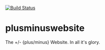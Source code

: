 [![Build Status](https://travis-ci.org/chrisdeaner/plusminuswebsite.svg?branch=master)](https://travis-ci.org/chrisdeaner/plusminuswebsite)
# plusminuswebsite
The +/- {plus/minus} Website. In all it's glory. 
